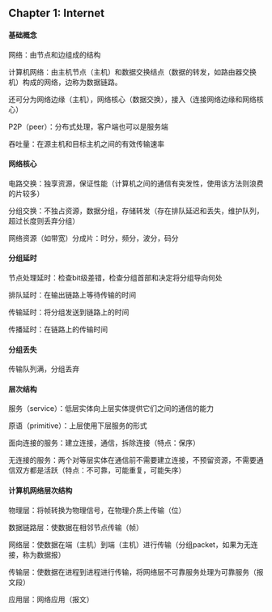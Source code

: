 ## Chapter 1: Internet

#### 基础概念

网络：由节点和边组成的结构

计算机网络：由主机节点（主机）和数据交换结点（数据的转发，如路由器交换机）构成的网络，边称为数据链路。

还可分为网络边缘（主机），网络核心（数据交换），接入（连接网络边缘和网络核心）

P2P（peer）：分布式处理，客户端也可以是服务端

吞吐量：在源主机和目标主机之间的有效传输速率

#### 网络核心

电路交换：独享资源，保证性能（计算机之间的通信有突发性，使用该方法则浪费的片较多）

分组交换：不独占资源，数据分组，存储转发（存在排队延迟和丢失，维护队列，超过长度则丢弃分组）

网络资源（如带宽）分成片：时分，频分，波分，码分

#### 分组延时

节点处理延时：检查bit级差错，检查分组首部和决定将分组导向何处

排队延时：在输出链路上等待传输的时间

传输延时：将分组发送到链路上的时间

传播延时：在链路上的传输时间

#### 分组丢失

传输队列满，分组丢弃

#### 层次结构

服务（service）：低层实体向上层实体提供它们之间的通信的能力

原语（primitive）：上层使用下层服务的形式

面向连接的服务：建立连接，通信，拆除连接（特点：保序）

无连接的服务：两个对等层实体在通信前不需要建立连接，不预留资源，不需要通信双方都是活跃（特点：不可靠，可能重复，可能失序）

#### 计算机网络层次结构

物理层：将帧转换为物理信号，在物理介质上传输（位）

数据链路层：使数据在相邻节点传输（帧）

网络层：使数据在端（主机）到端（主机）进行传输（分组packet，如果为无连接，称为数据报）

传输层：使数据在进程到进程进行传输，将网络层不可靠服务处理为可靠服务（报文段）

应用层：网络应用（报文）

